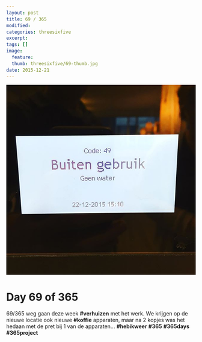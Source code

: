 ```yaml
---
layout: post
title: 69 / 365
modified:
categories: threesixfive
excerpt:
tags: []
image:
  feature: 
  thumb: threesixfive/69-thumb.jpg
date: 2015-12-21
---
```


![69](/images/threesixfive/69.jpg)

# Day 69 of 365

69/365 weg gaan deze week **\#verhuizen** met het werk. We krijgen op de nieuwe locatie ook nieuwe **\#koffie** apparaten, maar na 2 kopjes was het hedaan met de pret bij 1 van de apparaten... **\#hebikweer** **\#365**  **\#365days** **\#365project**
